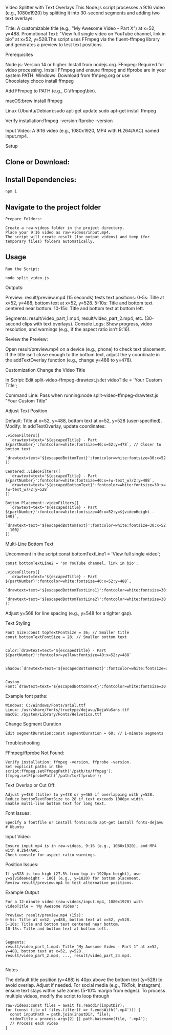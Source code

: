 Video Splitter with Text Overlays
This Node.js script processes a 9:16 video (e.g., 1080x1920) by splitting it into 30-second segments and adding two text overlays:

Title: A customizable title (e.g., "My Awesome Video - Part X") at x=52, y=488.
Promotional Text: "View full single video on YouTube channel, link in bio" at x=52, y=528.The script uses FFmpeg via the fluent-ffmpeg library and generates a preview to test text positions.

Prerequisites

Node.js: Version 14 or higher. Install from nodejs.org.
FFmpeg: Required for video processing. Install FFmpeg and ensure ffmpeg and ffprobe are in your system PATH.
Windows:
Download from ffmpeg.org or use Chocolatey:choco install ffmpeg


Add FFmpeg to PATH (e.g., C:\ffmpeg\bin).


macOS:brew install ffmpeg


Linux (Ubuntu/Debian):sudo apt-get update
sudo apt-get install ffmpeg


Verify installation:ffmpeg -version
ffprobe -version




Input Video: A 9:16 video (e.g., 1080x1920, MP4 with H.264/AAC) named input.mp4.

Setup

## Clone or Download:

## Install Dependencies:
```
npm i
```

## Navigate to the project folder
```
Prepare Folders:

Create a raw-videos folder in the project directory.
Place your 9:16 video as raw-videos/input.mp4.
The script will create result (for output videos) and temp (for temporary files) folders automatically.
```


## Usage
```
Run the Script:

node split_video.js
```

Outputs:

Preview: result/preview.mp4 (15 seconds) tests text positions:
0-5s: Title at x=52, y=488, bottom text at x=52, y=528.
5-10s: Title and bottom text centered near bottom.
10-15s: Title and bottom text at bottom left.


Segments: result/video_part_1.mp4, result/video_part_2.mp4, etc. (30-second clips with text overlays).
Console Logs: Show progress, video resolution, and warnings (e.g., if the aspect ratio isn’t 9:16).


Review the Preview:

Open result/preview.mp4 on a device (e.g., phone) to check text placement.
If the title isn’t close enough to the bottom text, adjust the y coordinate in the addTextOverlay function (e.g., change y=488 to y=478).



Customization
Change the Video Title

In Script: Edit split-video-ffmpeg-drawtext.js:let videoTitle = 'Your Custom Title';


Command Line: Pass when running:node split-video-ffmpeg-drawtext.js "Your Custom Title"



Adjust Text Position

Default: Title at x=52, y=488, bottom text at x=52, y=528 (user-specified).
Modify: In addTextOverlay, update coordinates:
```
.videoFilters([
  `drawtext=text='${escapedTitle} - Part ${partNumber}':fontcolor=white:fontsize=40:x=52:y=478`, // Closer to bottom text
  `drawtext=text='${escapedBottomText}':fontcolor=white:fontsize=30:x=52:y=528`
])
```
```
Centered:.videoFilters([
  `drawtext=text='${escapedTitle} - Part ${partNumber}':fontcolor=white:fontsize=40:x=(w-text_w)/2:y=488`,
  `drawtext=text='${escapedBottomText}':fontcolor=white:fontsize=30:x=(w-text_w)/2:y=528`
])
```
```
Bottom Placement:.videoFilters([
  `drawtext=text='${escapedTitle} - Part ${partNumber}':fontcolor=white:fontsize=40:x=52:y=${videoHeight - 140}`,
  `drawtext=text='${escapedBottomText}':fontcolor=white:fontsize=30:x=52:y=${videoHeight - 100}`
])
```


Multi-Line Bottom Text

Uncomment in the script:const bottomTextLine1 = 'View full single video';
```
const bottomTextLine2 = 'on YouTube channel, link in bio';

.videoFilters([
  `drawtext=text='${escapedTitle} - Part ${partNumber}':fontcolor=white:fontsize=40:x=52:y=488`,
  `drawtext=text='${escapedBottomTextLine1}':fontcolor=white:fontsize=30:x=52:y=528`,
  `drawtext=text='${escapedBottomTextLine2}':fontcolor=white:fontsize=30:x=52:y=568`
])
```

Adjust y=568 for line spacing (e.g., y=548 for a tighter gap).

Text Styling
```
Font Size:const topTextFontSize = 36; // Smaller title
const bottomTextFontSize = 28; // Smaller bottom text


Color:`drawtext=text='${escapedTitle} - Part ${partNumber}':fontcolor=yellow:fontsize=40:x=52:y=488`


Shadow:`drawtext=text='${escapedBottomText}':fontcolor=white:fontsize=30:x=52:y=528:shadowcolor=black:shadowx=2:shadowy=2`


Custom Font:`drawtext=text='${escapedBottomText}':fontcolor=white:fontsize=30:x=52:y=528:fontfile=/path/to/font.ttf`
```
Example font paths:
```
Windows: C:/Windows/Fonts/arial.ttf
Linux: /usr/share/fonts/truetype/dejavu/DejaVuSans.ttf
macOS: /System/Library/Fonts/Helvetica.ttf
```


Change Segment Duration
```
Edit segmentDuration:const segmentDuration = 60; // 1-minute segments
```


Troubleshooting

FFmpeg/ffprobe Not Found:
```
Verify installation: ffmpeg -version, ffprobe -version.
Set explicit paths in the script:ffmpeg.setFfmpegPath('/path/to/ffmpeg');
ffmpeg.setFfprobePath('/path/to/ffprobe');
```



Text Overlap or Cut Off:
```
Adjust y=488 (title) to y=478 or y=468 if overlapping with y=528.
Reduce bottomTextFontSize to 28 if text exceeds 1080px width.
Enable multi-line bottom text for long text.
```

Font Issues:
```
Specify a fontfile or install fonts:sudo apt-get install fonts-dejavu # Ubuntu
```



Input Video:
```
Ensure input.mp4 is in raw-videos, 9:16 (e.g., 1080x1920), and MP4 with H.264/AAC.
Check console for aspect ratio warnings.
```

Position Issues:
```
If y=528 is too high (27.5% from top in 1920px height), use y=${videoHeight - 100} (e.g., y=1820) for bottom placement.
Review result/preview.mp4 to test alternative positions.
```


Example Output
```
For a 12-minute video (raw-videos/input.mp4, 1080x1920) with videoTitle = 'My Awesome Video':

Preview: result/preview.mp4 (15s):
0-5s: Title at x=52, y=488, bottom text at x=52, y=528.
5-10s: Title and bottom text centered near bottom.
10-15s: Title and bottom text at bottom left.


Segments:
result/video_part_1.mp4: Title "My Awesome Video - Part 1" at x=52, y=488, bottom text at x=52, y=528.
result/video_part_2.mp4, ..., result/video_part_24.mp4.


```
Notes

The default title position (y=488) is 40px above the bottom text (y=528) to avoid overlap. Adjust if needed.
For social media (e.g., TikTok, Instagram), ensure text stays within safe zones (5-10% margin from edges).
To process multiple videos, modify the script to loop through 
```
raw-videos:const files = await fs.readdir(inputDir);
for (const file of files.filter(f => f.endsWith('.mp4'))) {
  const inputPath = path.join(inputDir, file);
  videoTitle = process.argv[2] || path.basename(file, '.mp4');
  // Process each video
}
```

